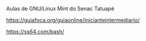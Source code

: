 Aulas de GNU/Linux Mint do Senac Tatuapé

https://guiafoca.org/guiaonline/inicianteintermediario/

https://ss64.com/bash/
